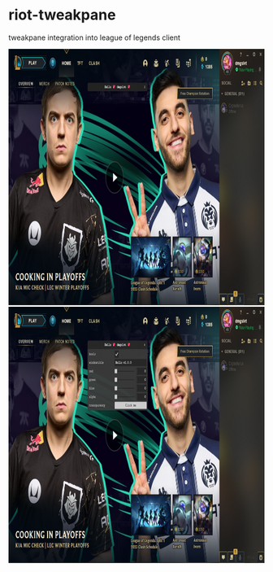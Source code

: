 # riot-tweakpane

tweakpane integration into league of legends client

<center>
<div align="center">
<img src="Img/AuukqCl.png" width="896" height="504"/>
<img src="Img/E4BaR1H.png" width="896" height="504"/>
</div>
</center>
